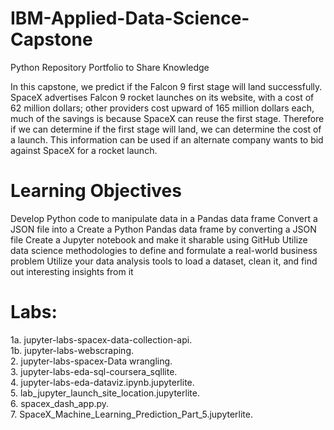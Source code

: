 # IBM-Applied-Data-Science-Capstone
Python Repository Portfolio to Share Knowledge

In this capstone, we  predict if the Falcon 9 first stage will land successfully. 
SpaceX advertises Falcon 9 rocket launches on its website, with a cost of 62 million dollars; other providers cost upward of 165 million dollars each, much of the savings is because SpaceX can reuse the first stage.
Therefore if we can determine if the first stage will land, we can determine the cost of a launch. 
This information can be used if an alternate company wants to bid against SpaceX for a rocket launch. 

# Learning Objectives
Develop Python code to manipulate data in a Pandas data frame
Convert a JSON file into a Create a Python Pandas data frame by converting a JSON file
Create a Jupyter notebook and make it sharable using GitHub
Utilize data science methodologies to define and formulate a real-world business problem
Utilize your data analysis tools to load a dataset, clean it, and find out interesting insights from it

# Labs:
1a. jupyter-labs-spacex-data-collection-api.  
1b. jupyter-labs-webscraping.  
2. jupyter-labs-spacex-Data wrangling.  
3. jupyter-labs-eda-sql-coursera_sqllite.  
4. jupyter-labs-eda-dataviz.ipynb.jupyterlite.  
5. lab_jupyter_launch_site_location.jupyterlite.  
6. spacex_dash_app.py.  
7. SpaceX_Machine_Learning_Prediction_Part_5.jupyterlite.  


